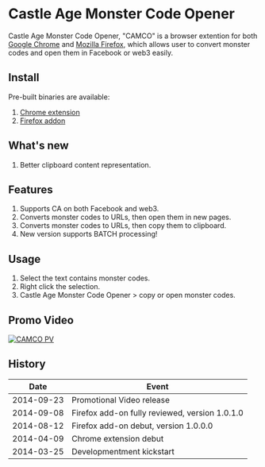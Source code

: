 Castle Age Monster Code Opener
==============================

Castle Age Monster Code Opener, "CAMCO" is a browser extention for both [Google Chrome](https://chrome.google.com) and [Mozilla Firefox](https://www.mozilla.com/firefox/), which allows user to convert monster codes and open them in Facebook or web3 easily.

Install
--------
Pre-built binaries are available:

 1. [Chrome extension](https://chrome.google.com/webstore/detail/castle-age-monster-code-o/abgckmhddlbhlhbhpcnfgmmdgfkbcofb)
 2. [Firefox addon](https://addons.mozilla.org/firefox/addon/castle-age-monster-code-opener/)

What's new
----------

1. Better clipboard content representation.

Features
---------

1. Supports CA on both Facebook and web3.
2. Converts monster codes to URLs, then open them in new pages.
3. Converts monster codes to URLs, then copy them to clipboard.
4. New version supports BATCH processing!

Usage
------

1. Select the text contains monster codes.
2. Right click the selection.
3. Castle Age Monster Code Opener > copy or open monster codes.

Promo Video
------------

[![CAMCO PV](http://img.youtube.com/vi/kAHyxdE4i0g/maxresdefault.jpg)](http://www.youtube.com/watch?v=kAHyxdE4i0g)

History
--------

| Date       | Event   |
|------------|---------|
| 2014-09-23 |Promotional Video release |
| 2014-09-08 |Firefox add-on fully reviewed, version 1.0.1.0 |
| 2014-08-12 |Firefox add-on debut, version 1.0.0.0 |
| 2014-04-09 |Chrome extension debut |
| 2014-03-25 |Developmentment kickstart |

